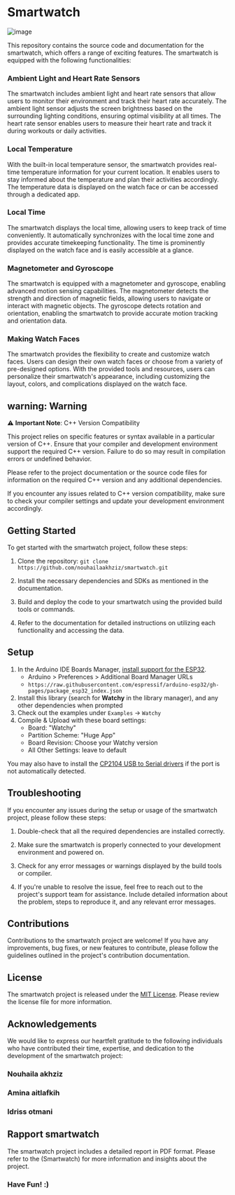 
# Smartwatch
![image](https://github.com/Nouhaila-Akhziz/Smartwatch/assets/132377531/11d057f6-ddf7-4777-a000-cddf6c8eabe6)

This repository contains the source code and documentation for the smartwatch, which offers a range of exciting features. The smartwatch is equipped with the following functionalities:
### Ambient Light and Heart Rate Sensors 
The smartwatch includes ambient light and heart rate sensors that allow users to monitor their environment and track their heart rate accurately. The ambient light sensor adjusts the screen brightness based on the surrounding lighting conditions, ensuring optimal visibility at all times. The heart rate sensor enables users to measure their heart rate and track it during workouts or daily activities.
### Local Temperature
With the built-in local temperature sensor, the smartwatch provides real-time temperature information for your current location. It enables users to stay informed about the temperature and plan their activities accordingly. The temperature data is displayed on the watch face or can be accessed through a dedicated app.
### Local Time
The smartwatch displays the local time, allowing users to keep track of time conveniently. It automatically synchronizes with the local time zone and provides accurate timekeeping functionality. The time is prominently displayed on the watch face and is easily accessible at a glance.
### Magnetometer and Gyroscope 
The smartwatch is equipped with a magnetometer and gyroscope, enabling advanced motion sensing capabilities. The magnetometer detects the strength and direction of magnetic fields, allowing users to navigate or interact with magnetic objects. The gyroscope detects rotation and orientation, enabling the smartwatch to provide accurate motion tracking and orientation data.
### Making Watch Faces
The smartwatch provides the flexibility to create and customize watch faces. Users can design their own watch faces or choose from a variety of pre-designed options. With the provided tools and resources, users can personalize their smartwatch's appearance, including customizing the layout, colors, and complications displayed on the watch face.
## warning: Warning

⚠️ **Important Note**: C++ Version Compatibility

This project relies on specific features or syntax available in a particular version of C++. Ensure that your compiler and development environment support the required C++ version. Failure to do so may result in compilation errors or undefined behavior.

Please refer to the project documentation or the source code files for information on the required C++ version and any additional dependencies.

If you encounter any issues related to C++ version compatibility, make sure to check your compiler settings and update your development environment accordingly.

## Getting Started

To get started with the smartwatch project, follow these steps:

1. Clone the repository: `git clone https://github.com/nouhailaakhziz/smartwatch.git`

2. Install the necessary dependencies and SDKs as mentioned in the documentation.

3. Build and deploy the code to your smartwatch using the provided build tools or commands.

4. Refer to the documentation for detailed instructions on utilizing each functionality and accessing the data.

## Setup
1. In the Arduino IDE Boards Manager, [install support for the ESP32](https://docs.espressif.com/projects/arduino-esp32/en/latest/installing.html).
    * Arduino > Preferences > Additional Board Manager URLs
    * ```https://raw.githubusercontent.com/espressif/arduino-esp32/gh-pages/package_esp32_index.json```
2. Install this library (search for **Watchy** in the library manager), and any other dependencies when prompted
3. Check out the examples under ```Examples``` -> ```Watchy```
4. Compile & Upload with these board settings:
    * Board: "Watchy"
    * Partition Scheme: "Huge App"
    * Board Revision: Choose your Watchy version
    * All Other Settings: leave to default

You may also have to install the [CP2104 USB to Serial drivers](https://www.silabs.com/products/development-tools/software/usb-to-uart-bridge-vcp-drivers) if the port is not automatically detected.

## Troubleshooting

If you encounter any issues during the setup or usage of the smartwatch project, please follow these steps:

1. Double-check that all the required dependencies are installed correctly.

2. Make sure the smartwatch is properly connected to your development environment and powered on.

3. Check for any error messages or warnings displayed by the build tools or compiler.

4. If you're unable to resolve the issue, feel free to reach out to the project's support team for assistance. Include detailed information about the problem, steps to reproduce it, and any relevant error messages.

## Contributions

Contributions to the smartwatch project are welcome! If you have any improvements, bug fixes, or new features to contribute, please follow the guidelines outlined in the project's contribution documentation.

## License

The smartwatch project is released under the [MIT License](LICENSE). Please review the license file for more information.

## Acknowledgements

We would like to express our heartfelt gratitude to the following individuals who have contributed their time, expertise, and dedication to the development of the smartwatch project:
### Nouhaila akhziz 
### Amina aitlafkih 
### Idriss otmani 

## Rapport smartwatch 

The smartwatch project includes a detailed report in PDF format. Please refer to the (Smartwatch) for more information and insights about the project.

### Have Fun! :)

